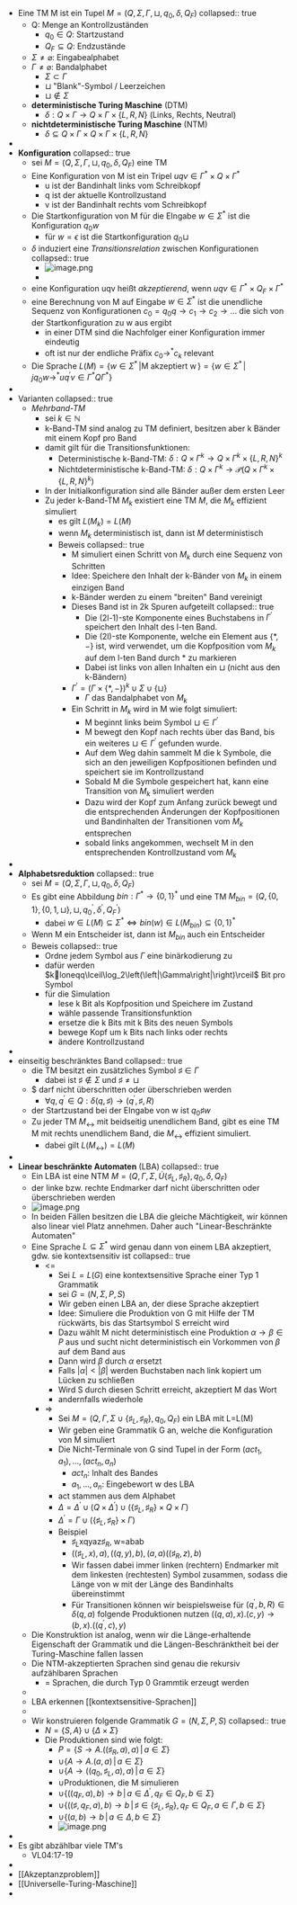 - Eine TM M ist ein Tupel $M=\left(Q,\Sigma,\Gamma,\sqcup,q_0,\delta,Q_{F}\right)$
  collapsed:: true
	- Q: Menge an Kontrollzuständen
		- $q_0\in Q$: Startzustand
		- $Q_{F}\subseteq Q$: Endzustände
	- $\Sigma\neq\varnothing$: Eingabealphabet
	- $\Gamma\neq\varnothing$: Bandalphabet
		- $\Sigma\subset\Gamma$
		- $\sqcup$ "Blank"-Symbol / Leerzeichen
		- $\sqcup\notin\Sigma$
	- **deterministische Turing Maschine** (DTM)
		- $\delta:Q\times\Gamma\rightarrow Q\times\Gamma\times\left\lbrace L,R,N\right\rbrace$ (Links, Rechts, Neutral)
	- **nichtdeterministische Turing Maschine** (NTM)
		- $\delta\subseteq Q\times\Gamma\times Q\times\Gamma\times\left\lbrace L,R,N\right\rbrace$
-
- **Konfiguration**
  collapsed:: true
	- sei $M=\left(Q,\Sigma,\Gamma,\sqcup,q_0,\delta,Q_{F}\right)$ eine TM
	- Eine Konfiguration von M ist ein Tripel $uqv\in\Gamma^{\ast}\times Q\times\Gamma^{\ast}$
		- u ist der Bandinhalt links vom Schreibkopf
		- q ist der aktuelle Kontrollzustand
		- v ist der Bandinhalt rechts vom Schreibkopf
	- Die Startkonfiguration von M für die EIngabe $w\in\Sigma^{\ast}$ ist die Konfiguration $q_0w$
		- für $w=\epsilon$ ist die Startkonfiguration $q_0\sqcup$
	- $\delta$ induziert eine *Transitionsrelation* zwischen Konfigurationen
	  collapsed:: true
		- ![image.png](../assets/image_1744716574223_0.png)
		-
	- eine Konfiguration uqv heißt *akzeptierend*, wenn $uqv\in\Gamma^{\ast}\times Q_{F}\times\Gamma^{\ast}$
	- eine Berechnung von M auf Eingabe $w\in\Sigma^{\ast}$ ist die unendliche Sequenz von Konfigurationen $c_0=q_0q\rightarrow c_1\rightarrow c_2\rightarrow...$ die sich von der Startkonfiguration zu w aus ergibt
		- in einer DTM sind die Nachfolger einer Konfiguration immer eindeutig
		- oft ist nur der endliche Präfix $c_0\rightarrow^{\ast}c_{k}$ relevant
	- Die Sprache $L\left(M\right)=\left\lbrace w\in\Sigma^{\ast}\,\vert\text{M akzeptiert w}\,\right\rbrace=\left\lbrace w\in\Sigma^{\ast}\,\vert\,jq_0w\rightarrow^{\ast}uq^{\prime}v\in\Gamma^{\ast}Q\Gamma^{\ast}\right\rbrace$
-
- Varianten
  collapsed:: true
	- *Mehrband-TM*
		- sei $k\in\mathbb{N}$
		- k-Band-TM sind analog zu TM definiert, besitzen aber k Bänder mit einem Kopf pro Band
		- damit gilt für die Transitionsfunktionen:
			- Deterministische k-Band-TM: $\delta:Q\times\Gamma^{k}\rightarrow Q\times\Gamma^{k}\times\left\lbrace L,R,N\right\rbrace^{k}$
			- Nichtdeterministische k-Band-TM: $\delta:Q\times\Gamma^{k}\rightarrow\mathcal{P}\left(Q\times\Gamma^{k}\times\left\lbrace L,R,N\right\rbrace^{k}\right)$
		- In der Initialkonfiguration sind alle Bänder außer dem ersten Leer
		- Zu jeder k-Band-TM $M_{k}$ existiert eine TM $M$, die $M_{k}$ effizient simuliert
			- es gilt $L\left(M_{k}\right)=L\left(M\right)$
			- wenn $M_{k}$ deterministisch ist, dann ist $M$ deterministisch
			- Beweis
			  collapsed:: true
				- M simuliert einen Schritt von $M_{k}$ durch eine Sequenz von Schritten
				- Idee: Speichere den Inhalt der k-Bänder von $M_{k}$ in einem einzigen Band
				- k-Bänder werden zu einem "breiten" Band vereinigt
				- Dieses Band ist in 2k Spuren aufgeteilt
				  collapsed:: true
					- Die (2l-1)-ste Komponente eines Buchstabens in $\Gamma^{\prime}$ speichert den Inhalt des l-ten Band.
					- Die (2l)-ste Komponente, welche ein Element aus $\left\lbrace\ast,-\right\rbrace$ ist, wird verwendet, um die Kopfposition vom $M_{k}$ auf dem l-ten Band durch $\ast$ zu markieren
					- Dabei ist links von allen Inhalten ein $\sqcup$ (nicht aus den k-Bändern)
				- $\Gamma^{\prime}=\left(\Gamma\times\left\lbrace\ast,-\right\rbrace\right)^{k}\cup\Sigma\cup\left\lbrace\sqcup\right\rbrace$
					- $\Gamma$ das Bandalphabet von $M_{k}$
				- Ein Schritt in $M_{k}$ wird in M wie folgt simuliert:
					- M beginnt links beim Symbol $\sqcup\in\Gamma^{\prime}$
					- M bewegt den Kopf nach rechts über das Band, bis ein weiteres $\sqcup\in\Gamma^{\prime}$ gefunden wurde.
					- Auf dem Weg dahin sammelt M die k Symbole, die sich an den jeweiligen Kopfpositionen befinden und speichert sie im Kontrollzustand
					- Sobald M die Symbole gespeichert hat, kann eine Transition von $M_{k}$ simuliert werden
					- Dazu wird der Kopf zum Anfang zurück bewegt und die entsprechenden Änderungen der Kopfpositionen und Bandinhalten der Transitionen vom $M_{k}$ entsprechen
					- sobald links angekommen, wechselt M in den entsprechenden Kontrollzustand vom $M_{k}$
-
- **Alphabetsreduktion**
  collapsed:: true
	- sei $M=\left(Q,\Sigma,\Gamma,\sqcup,q_0,\delta,Q_{F}\right)$
	- Es gibt eine Abbildung $bin:\Gamma^{\ast}\rightarrow\left\lbrace0,1\right\rbrace^{\ast}$ und eine TM $M_{bin}=\left(Q,\left\lbrace0,1\right\rbrace,\left\lbrace0,1,\sqcup\right\rbrace,\sqcup,q_0^{\prime},\delta^{\prime},Q_{F}^{\prime}\right)$
		- dabei $w\in L\left(M\right)\subseteq\Sigma^{\ast}\Leftrightarrow bin\left(w\right)\in L\left(M_{bin}\right)\subseteq\left\lbrace0,1\right\rbrace^{\ast}$
	- Wenn M ein Entscheider ist, dann ist $M_{bin}$ auch ein Entscheider
	- Beweis
	  collapsed:: true
		- Ordne jedem Symbol aus $\Gamma$ eine binärkodierung zu
		- dafür werden $kloneqq\lceil\log_2\left(\left|\Gamma\right|\right)\rceil$ Bit pro Symbol
		- für die Simulation
			- lese k Bit als Kopfposition und Speichere im Zustand
			- wähle passende Transitionsfunktion
			- ersetze die k Bits mit k Bits des neuen Symbols
			- bewege Kopf um k Bits nach links oder rechts
			- ändere Kontrollzustand
-
- einseitig beschränktes Band
  collapsed:: true
	- die TM besitzt ein zusätzliches Symbol $\sharp\in\Gamma$
		- dabei ist $\sharp\notin\Sigma$ und $\sharp\neq\sqcup$
	- $ darf nicht überschritten oder überschrieben werden
		- $\forall q,q^{\prime}\in Q:\delta\left(q,\sharp\right)\rightarrow\left(q^{\prime},\sharp,R\right)$
	- der Startzustand bei der EIngabe von w ist $q_0\sharp w$
	- Zu jeder TM $M_{\leftrightarrow}$ mit beidseitig unendlichem Band, gibt es eine TM M mit rechts unendlichem Band, die $M_{\leftrightarrow}$ effizient simuliert.
		- dabei gilt $L\left(M_{\leftrightarrow}\right)=L\left(M\right)$
-
- **Linear beschränkte Automaten** (LBA)
  collapsed:: true
	- Ein LBA ist eine NTM $M=\left(Q,\Gamma,\Sigma,\dot{U}\left\lbrace\sharp_{L},\sharp_{R}\right\rbrace,q_0,\delta,Q_{F}\right)$
	- der linke bzw. rechte Endmarker darf nicht überschritten oder überschrieben werden
	- ![image.png](../assets/image_1745321026814_0.png)
	- In beiden Fällen besitzen die LBA die gleiche Mächtigkeit, wir können also linear viel Platz
	  annehmen. Daher auch "Linear-Beschränkte Automaten"
	- Eine Sprache $L\subseteq\Sigma^{\ast}$ wird genau dann von einem LBA akzeptiert, gdw. sie kontextsensitiv ist
	  collapsed:: true
		- <=
			- Sei $L=L\left(G\right)$ eine kontextsensitive Sprache einer Typ 1 Grammatik
			- sei $G=\left(N,\Sigma,P,S\right)$
			- Wir geben einen LBA an, der diese Sprache akzeptiert
			- Idee: Simuliere die Produktion von G mit Hilfe der TM rückwärts, bis das Startsymbol S erreicht wird
			- Dazu wählt M nicht deterministisch eine Produktion $\alpha\rightarrow\beta\in P$ aus und sucht nicht deterministisch ein Vorkommen von $\beta$ auf dem Band aus
			- Dann wird $\beta$ durch $\alpha$ ersetzt
			- Falls $\left|\alpha\right|<\left|\beta\right|$ werden Buchstaben nach link kopiert um Lücken zu schließen
			- Wird S durch diesen Schritt erreicht, akzeptiert M das Wort
			- andernfalls wiederhole
		- =>
			- Sei $M=\left(Q,\Gamma,\Sigma\cup\left\lbrace\sharp_{L},\sharp_{R}\right\rbrace,q_0,Q_{F}\right)$ ein LBA mit L=L(M)
			- Wir geben eine Grammatik G an, welche die Konfiguration von M simuliert
			- Die Nicht-Terminale von G sind Tupel in der Form $\left(act_1,a_1\right),...,\left(act_{n},a_{n}\right)$
				- $act_{n}$: Inhalt des Bandes
				- $a_1,...,a_{n}$: Eingebewort w des LBA
			- act stammen aus dem Alphabet
			- $\Delta=\Delta^{\prime}\cup\left(Q\times\Delta^{\prime}\right)\cup\left(\left\lbrace\sharp_{L},\sharp_{R}\right\rbrace\times Q\times\Gamma\right)$
			- $\Delta^{\prime}=\Gamma\cup\left(\left\lbrace\sharp_{L},\sharp_{R}\right\rbrace\times\Gamma\right)$
			- Beispiel
				- $\sharp_{L}\text{xqyaz}\sharp_{R}$, w=abab
				- $\left(\left(\sharp_{L},x\right),a\right),\left(\left(q,y\right),b\right),\left(a,a\right)\left(\left(\sharp_{R},z\right),b\right)$
				- Wir fassen dabei immer linken (rechtern) Endmarker mit dem linkesten (rechtesten) Symbol zusammen, sodass die Länge von w mit der Länge des Bandinhalts übereinstimmt
				- Für Transitionen können wir beispielsweise für $\left(q^{\prime},b,R\right)\in\delta\left(q,a\right)$ folgende Produktionen nutzen $\left(\left(q,a\right),x\right).\left(c,y\right)\rightarrow\left(b,x\right).\left(\left(q^{\prime},c\right),y\right)$
	- Die Konstruktion ist analog, wenn wir die Länge-erhaltende Eigenschaft der Grammatik
	  und die Längen-Beschränktheit bei der Turing-Maschine fallen lassen
	- Die NTM-akzeptierten Sprachen sind genau die rekursiv aufzählbaren Sprachen
		- = Sprachen, die durch Typ 0 Grammtik erzeugt werden
	-
	- LBA erkennen [[kontextsensitive-Sprachen]]
	-
	- Wir konstruieren folgende Grammatik $G=\left(N,\Sigma,P,S\right)$
	  collapsed:: true
		- $N=\left\lbrace S,A\right\rbrace\cup\left\lbrace\Delta\times\Sigma\right\rbrace$
		- Die Produktionen sind wie folgt:
			- $P=\left\lbrace S\rightarrow A.\left(\left(\sharp_{R},a\right),a\right)\,\vert\,a\in\Sigma\right\rbrace$
			- $\cup\left\lbrace A\rightarrow A.\left(a,a\right)\,\vert\,a\in\Sigma\right\rbrace$
			- $\cup\left\lbrace A\rightarrow\left(\left(q_0,\sharp_{L},a\right),a\right)\,\vert\,a\in\Sigma\right\rbrace$
			- $\cup\text{Produktionen, die M simulieren}$
			- $\cup\left\lbrace\left(\left(q_{F},a\right),b\right)\rightarrow b\,\vert\,a\in\Delta^{\prime},q_{F}\in Q_{F},b\in\Sigma\right\rbrace$
			- $\cup\left\lbrace\left(\left(\sharp,q_{F},a\right),b\right)\rightarrow b\,\vert\,\sharp\in\left\lbrace\sharp_{L},\sharp_{R}\right\rbrace,q_{F}\in Q_{F},a\in\Gamma,b\in\Sigma\right\rbrace$
			- $\cup\left\lbrace\left(a,b\right)\rightarrow b\,\vert\,a\in\Delta,b\in\Sigma\right\rbrace$
			- ![image.png](../assets/image_1745324344341_0.png)
-
- Es gibt abzählbar viele TM's
	- VL04:17-19
-
- [[Akzeptanzproblem]]
- [[Universelle-Turing-Maschine]]
-